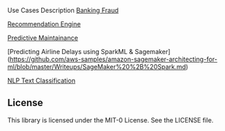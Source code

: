 Use Cases	Description
[Banking Fraud](https://github.com/aws-samples/amazon-sagemaker-architecting-for-ml/blob/master/Writeups/Banking%20Fraud.md)

[Recommendation Engine](https://github.com/aws-samples/amazon-sagemaker-architecting-for-ml/blob/master/Writeups/Recommendation%20Engine.md)

[Predictive Maintainance](https://github.com/aws-samples/amazon-sagemaker-architecting-for-ml/blob/master/Writeups/Predictive_Maintenance.md)

[Predicting Airline Delays using SparkML & Sagemaker]	(https://github.com/aws-samples/amazon-sagemaker-architecting-for-ml/blob/master/Writeups/SageMaker%20%2B%20Spark.md)

[NLP Text Classification](https://github.com/aws-samples/amazon-sagemaker-architecting-for-ml/blob/master/Writeups/NLP:%20Text%20Classification.md)

## License

This library is licensed under the MIT-0 License. See the LICENSE file.

